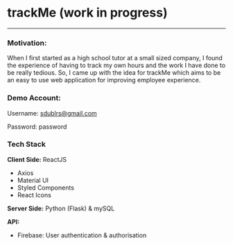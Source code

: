 # trackMe (work in progress)

---

### Motivation:

When I first started as a high school tutor at a small sized company, I found the experience of having to track my own hours and the work I have done to be really tedious. So, I came up with the idea for trackMe which aims to be an easy to use web application for improving employee experience. 

### **Demo Account:**

Username: sdublrs@gmail.com

Password: password

### Tech Stack

**Client Side:** ReactJS

- Axios
- Material UI
- Styled Components
- React Icons

**Server Side:** Python (Flask) & mySQL

**API:** 

- Firebase: User authentication & authorisation
